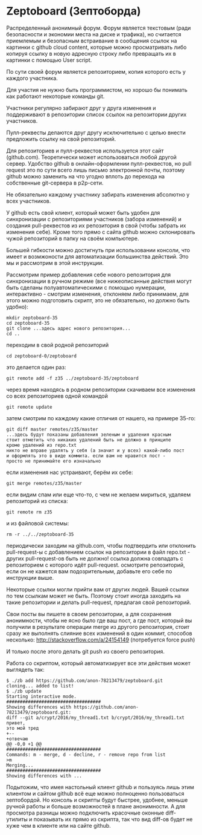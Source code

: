# Zeptoboard (Зептоборда)
Распределенный анонимный форум. Форум является текстовым (ради безопасности 
и экономии места на диске и трафика), но считается приемлемым и безопасным
встраивание в сообщения ссылок на картинки с github cloud content, которые
можно просматривать либо копируя ссылку в новую адресную строку либо 
превращать их в картинки с помощью User script.

По сути своей форум является репозиторием, копия которого есть у каждого участника.

Для участия не нужно быть программистом, но хорошо бы понимать как работают
некоторые команды git.

Участники регулярно забирают друг у друга изменения и поддерживают в репозитории 
список ссылок на репозитории других участников.

Пулл-реквесты делаются друг другу исключительно с целью внести предложить ссылку на свой репозиторий.

Для репозиториев и пулл-реквестов используется этот сайт (github.com). 
Теоретически может использоваться любой другой сервер. Удобство github в онлайн-оформлении пулл-реквестов, 
но pull request это по сути всего лишь письмо электронной почты, поэтому github можно заменить 
на что угодно вплоть до перехода на собственные git-сервера в p2p-сети.

Не обязательно каждому участнику забирать изменения абсолютно у всех участников.

У github есть свой клиент, который может быть удобен для синхронизации с репозиториями участников
(забора изменений) и создания pull-реквестов из их репозитория в свой (чтобы забрать их изменения себе).
Кроме того прямо с сайта github можно склонировать чужой репозиторий в папку на своём компьютере.

Большей гибкости можно достигнуть при использовании консоли, что имеет и возмжоности для автоматизации
большинства действий. Это мы и рассмотрим в этой инструкции.

Рассмотрим пример добавления себе нового репозитория для синхронизации в ручном режиме 
(все нижеописанные действия могут быть сделаны полуавтоматическими с помощью нумерации, 
интерактивно - смотрим изменения, отклоняем либо принимаем, для этого можно подготовить
скрипт, это не обязательно, но должно быть удобно):

    mkdir zeptoboard-35
    cd zeptoboard-35
    git clone ...здесь адрес нового репозитория...
    cd ..

переходим в свой родной репозиторий

    cd zeptoboard-0/zeptoboard
    
это делается один раз:

    git remote add -f z35 ../zeptoboard-35/zeptoboard

через время находясь в родном репозитории скачиваем все изменения со всех репозиториев одной командой

    git remote update
    
затем смотрим по каждому какие отличия от нашего, на примере 35-го:

    git diff master remotes/z35/master
    ...здесь будут показаны добавления зеленым и удаления красным
    стоит отметить что никаких удалений быть не должно в принципе
    кроме удалений из repo.txt
    никто не вправе удалять у себя (а значит и у всех) какой-либо пост
    и оформлять это в виде коммита. если вам не нравится пост - 
    просто не принимайте его изначально

если изменения нас устраивают, берём их себе:

    git merge remotes/z35/master
    
если видим спам или еще что-то, с чем не желаем мириться, удаляем репозиторий из списка:

    git remote rm z35
    
и из файловой системы:

    rm -r ../../zeptoboard-35
    
периодически заходим на github.com, чтобы подтвердить или отклонить pull-request-ы
с добавлением ссылок на репозитории в файл repo.txt - других pull-request-ов быть не должно!
ссылка должна совпадать с репозиторием с которого идёт pull-request.
осмотрите репозиторий, если он не кажется вам подозрительным, добавьте его себе по инструкции выше.

Некоторые ссылки могли прийти вам от других людей. Вашей ссылки по тем ссылкам может не быть. 
Поэтому стоит иногда заходить на такие репозитории и делать pull-request, предлагая свой репозиторий.

Свои посты вы пишете в своем репозитории, а для сохранения анонимности, чтобы не ясно было где ваш пост, 
а где пост, который вы получили в результате операции merge из другого репозитория, стоит сразу же
выполнять слияние всех изменений в один коммит, способов несколько:
http://stackoverflow.com/a/24154149
(потребуется force push)

И только после этого делать git push из своего репозитория.

Работа со скриптом, который автоматизирует все эти действия может выглядеть так:

    $ ./zb add https://github.com/anon-78213479/zeptoboard.git
    cloning... added to list!
    $ ./zb update
    Starting interactive mode. 
    ###################################
    Showing differences with https://github.com/anon-78213479/zeptoboard.git:
    diff --git a/crypt/2016/my_thread1.txt b/crypt/2016/my_thread1.txt
    привет,
    это мой тред
    +--
    +отвечаю
    @@ -0,0 +1 @@
    ###################################
    Commands: m - merge, d - decline, r - remove repo from list
    >m
    Merging...
    ###################################
    Showing differences with ...
    
Подытожим, что имея настольный клиент github и пользуясь лишь этим клиентом 
и сайтом github всё еще можно полноценно пользоваться зептобордой. Но консоль
и скрипты будут быстрее, удобнее, меньше ручной работы и больше возможностей 
в плане анонимности. А для просмотра разницы можно подключить красочные оконные 
diff-утилиты и показывать их прямо из скрипта, так что вид diff-ов будет не хуже
чем в клиенте или на сайте github.
